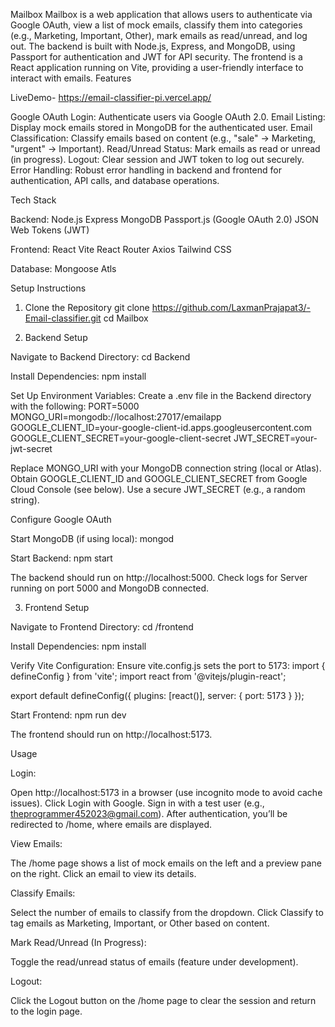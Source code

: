 Mailbox
Mailbox is a web application that allows users to authenticate via Google OAuth, view a list of mock emails, classify them into categories (e.g., Marketing, Important, Other), mark emails as read/unread, and log out. The backend is built with Node.js, Express, and MongoDB, using Passport for authentication and JWT for API security. The frontend is a React application running on Vite, providing a user-friendly interface to interact with emails.
Features

LiveDemo- https://email-classifier-pi.vercel.app/


Google OAuth Login: Authenticate users via Google OAuth 2.0.
Email Listing: Display mock emails stored in MongoDB for the authenticated user.
Email Classification: Classify emails based on content (e.g., "sale" → Marketing, "urgent" → Important).
Read/Unread Status: Mark emails as read or unread (in progress).
Logout: Clear session and JWT token to log out securely.
Error Handling: Robust error handling in backend and frontend for authentication, API calls, and database operations.

Tech Stack

Backend:
Node.js
Express
MongoDB 
Passport.js (Google OAuth 2.0)
JSON Web Tokens (JWT)


Frontend:
React
Vite
React Router
Axios
Tailwind CSS


Database:  Mongoose Atls

Setup Instructions
1. Clone the Repository
git clone https://github.com/LaxmanPrajapat3/-Email-classifier.git
cd Mailbox

2. Backend Setup

Navigate to Backend Directory:
cd Backend


Install Dependencies:
npm install


Set Up Environment Variables:
Create a .env file in the Backend directory with the following:
PORT=5000
MONGO_URI=mongodb://localhost:27017/emailapp
GOOGLE_CLIENT_ID=your-google-client-id.apps.googleusercontent.com
GOOGLE_CLIENT_SECRET=your-google-client-secret
JWT_SECRET=your-jwt-secret


Replace MONGO_URI with your MongoDB connection string (local or Atlas).
Obtain GOOGLE_CLIENT_ID and GOOGLE_CLIENT_SECRET from Google Cloud Console (see below).
Use a secure JWT_SECRET (e.g., a random string).


Configure Google OAuth


Start MongoDB (if using local):
mongod


Start Backend:
npm start


The backend should run on http://localhost:5000.
Check logs for Server running on port 5000 and MongoDB connected.



3. Frontend Setup

Navigate to Frontend Directory:
cd /frontend


Install Dependencies:
npm install


Verify Vite Configuration:
Ensure vite.config.js sets the port to 5173:
import { defineConfig } from 'vite';
import react from '@vitejs/plugin-react';

export default defineConfig({
  plugins: [react()],
  server: {
    port: 5173
  }
});


Start Frontend:
npm run dev


The frontend should run on http://localhost:5173.



Usage

Login:

Open http://localhost:5173 in a browser (use incognito mode to avoid cache issues).
Click Login with Google.
Sign in with a test user (e.g., theprogrammer452023@gmail.com).
After authentication, you’ll be redirected to /home, where emails are displayed.


View Emails:

The /home page shows a list of mock emails on the left and a preview pane on the right.
Click an email to view its details.


Classify Emails:

Select the number of emails to classify from the dropdown.
Click Classify to tag emails as Marketing, Important, or Other based on content.


Mark Read/Unread (In Progress):

Toggle the read/unread status of emails (feature under development).


Logout:

Click the Logout button on the /home page to clear the session and return to the login page.



